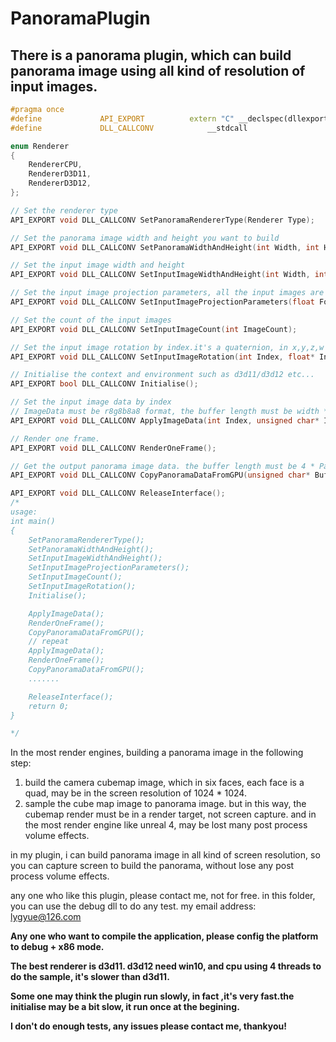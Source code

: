 PanoramaPlugin
=====
There is a panorama plugin, which can build panorama image using all kind of resolution of input images.
------
~~~cpp
#pragma once
#define				API_EXPORT			extern "C" __declspec(dllexport)
#define				DLL_CALLCONV			__stdcall

enum Renderer
{
	RendererCPU,
	RendererD3D11,
	RendererD3D12,
};

// Set the renderer type
API_EXPORT void DLL_CALLCONV SetPanoramaRendererType(Renderer Type);

// Set the panorama image width and height you want to build
API_EXPORT void DLL_CALLCONV SetPanoramaWidthAndHeight(int Width, int Height);

// Set the input image width and height
API_EXPORT void DLL_CALLCONV SetInputImageWidthAndHeight(int Width, int Height);

// Set the input image projection parameters, all the input images are the same.
API_EXPORT void DLL_CALLCONV SetInputImageProjectionParameters(float Fovy, float NearClip, float FarClip);

// Set the count of the input images
API_EXPORT void DLL_CALLCONV SetInputImageCount(int ImageCount);

// Set the input image rotation by index.it's a quaternion, in x,y,z,w order.
API_EXPORT void DLL_CALLCONV SetInputImageRotation(int Index, float* InputImageQuaternionXYZW);

// Initialise the context and environment such as d3d11/d3d12 etc...
API_EXPORT bool DLL_CALLCONV Initialise();

// Set the input image data by index
// ImageData must be r8g8b8a8 format, the buffer length must be width * height * 4.
API_EXPORT void DLL_CALLCONV ApplyImageData(int Index, unsigned char* ImageData);

// Render one frame.
API_EXPORT void DLL_CALLCONV RenderOneFrame();

// Get the output panorama image data. the buffer length must be 4 * PanoramaWidth * PanoramaHeight
API_EXPORT void DLL_CALLCONV CopyPanoramaDataFromGPU(unsigned char* Buffer);

API_EXPORT void DLL_CALLCONV ReleaseInterface();
/*
usage:
int main()
{
	SetPanoramaRendererType();
	SetPanoramaWidthAndHeight();
	SetInputImageWidthAndHeight();
	SetInputImageProjectionParameters();
	SetInputImageCount();
	SetInputImageRotation();
	Initialise();

	ApplyImageData();
	RenderOneFrame();
	CopyPanoramaDataFromGPU();
	// repeat
	ApplyImageData();
	RenderOneFrame();
	CopyPanoramaDataFromGPU();
	.......

	ReleaseInterface();
	return 0;
}	

*/
~~~
In the most render engines, building a panorama image in the following step:
1. build the camera cubemap image, which in six faces, each face is a quad, may be in the screen resolution of 1024 * 1024.
2. sample the cube map image to panorama image.
but in this way, the cubemap render must be in a render target, not screen capture. and in the most render engine like unreal 4, may be lost many post process volume effects.

in my plugin, i can build panorama image in all kind of screen resolution, so you can capture screen to build the panorama, without lose any post process volume effects.

any one who like this plugin, please contact me, not for free. in this folder, you can use the debug dll to do any test.
my email address: lygyue@126.com

__Any one who want to compile the application, please config the platform to debug + x86 mode.__

__The best renderer is d3d11. d3d12 need win10, and cpu using 4 threads to do the sample, it's slower than d3d11.__

__Some one may think the plugin run slowly, in fact ,it's very fast.the initialise may be a bit slow, it run once at the begining.__

__I don't do enough tests, any issues please contact me, thankyou!__
